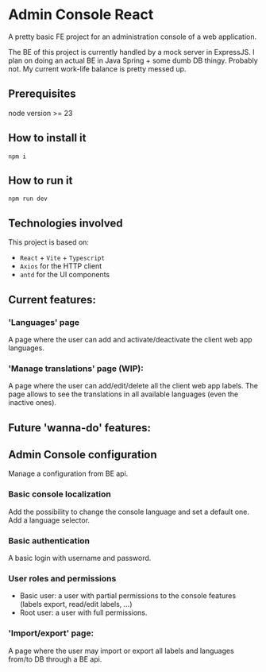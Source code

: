 # Admin Console React
A pretty basic FE project for an administration console of a web application.

The BE of this project is currently handled by a mock server in ExpressJS. I plan on doing an actual BE in Java Spring + some dumb DB thingy. Probably not. My current work-life balance is pretty messed up.



## Prerequisites
node version >= 23


## How to install it
    npm i


## How to run it
    npm run dev


## Technologies involved
This project is based on: 
- `React` + `Vite` + `Typescript`
- `Axios` for the HTTP client
- `antd` for the UI components


## Current features:

### 'Languages' page
A page where the user can add and activate/deactivate the client web app languages.

### 'Manage translations' page (WIP):
A page where the user can add/edit/delete all the client web app labels. The page allows to see the translations in all available languages (even the inactive ones).



## Future 'wanna-do' features:

## Admin Console configuration
Manage a configuration from BE api.

### Basic console localization
Add the possibility to change the console language and set a default one. Add a language selector.

### Basic authentication
A basic login with username and password.

### User roles and permissions
- Basic user: a user with partial permissions to the console features (labels export, read/edit labels, ...)
- Root user: a user with full permissions.

### 'Import/export' page:
A page where the user may import or export all labels and languages from/to DB through a BE api.